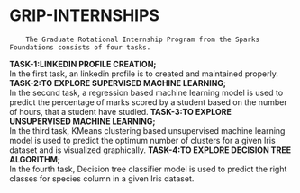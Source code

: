 # GRIP-INTERNSHIPS
        The Graduate Rotational Internship Program from the Sparks Foundations consists of four tasks.
**TASK-1:LINKEDIN PROFILE CREATION;**<br/>
In the first task, an linkedin profile is to created and maintained properly.
**TASK-2:TO EXPLORE SUPERVISED MACHINE LEARNING;**<br/>
In the second task, a regression based machine learning model is used to predict the percentage of marks scored by a student based on the number of hours, that a student have studied.
**TASK-3:TO EXPLORE UNSUPERVISED MACHINE LEARNING;**<br/>
In the third task, KMeans clustering based unsupervised machine learning model is used to predict the optimum number of clusters for a given Iris dataset and is visualized graphically.
**TASK-4:TO EXPLORE DECISION TREE ALGORITHM;**<br/>
In the fourth task, Decision tree classifier model is used to predict the right classes for species column in a given Iris dataset.
